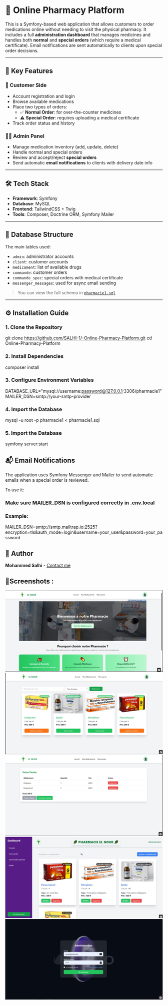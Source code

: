 # 💊 Online Pharmacy Platform

This is a Symfony-based web application that allows customers to order medications online without needing to visit the physical pharmacy. It includes a full **administration dashboard** that manages medicines and handles both **normal** and **special orders** (which require a medical certificate). Email notifications are sent automatically to clients upon special order decisions.

---

## 🌟 Key Features

### 👥 Customer Side
- Account registration and login
- Browse available medications
- Place two types of orders:
  - ✅ **Normal Order**: for over-the-counter medicines
  - ⚠️ **Special Order**: requires uploading a medical certificate
- Track order status and history

### 🧑‍⚕️ Admin Panel
- Manage medication inventory (add, update, delete)
- Handle normal and special orders
- Review and accept/reject **special orders**
- Send automatic **email notifications** to clients with delivery date info

---

## 🛠️ Tech Stack

- **Framework**: Symfony
- **Database**: MySQL
- **Frontend**: TailwindCSS + Twig
- **Tools**: Composer, Doctrine ORM, Symfony Mailer

---

## 🧩 Database Structure

The main tables used:
- `admin`: administrator accounts
- `client`: customer accounts
- `medicament`: list of available drugs
- `commande`: customer orders
- `commande_spec`: special orders with medical certificate
- `messenger_messages`: used for async email sending

> You can view the full schema in [`pharmacie1.sql`](pharmacie1.sql)

---

## ⚙️ Installation Guide

### 1. Clone the Repository
git clone https://github.com/SALHI-1/-Online-Pharmacy-Platform.git
cd Online-Pharmacy-Platform

### 2. Install Dependencies
composer install

### 3. Configure Environment Variables
DATABASE_URL="mysql://username:password@127.0.0.1:3306/pharmacie1"
MAILER_DSN=smtp://your-smtp-provider

### 4.  Import the Database
mysql -u root -p pharmacie1 < pharmacie1.sql

### 5.  Import the Database
symfony server:start

## 📬 Email Notifications
The application uses Symfony Messenger and Mailer to send automatic emails when a special order is reviewed.

To use it:

### Make sure MAILER_DSN is configured correctly in .env.local

### Example:

MAILER_DSN=smtp://smtp.mailtrap.io:2525?encryption=tls&auth_mode=login&username=your_user&password=your_password

## 👤 Author
**Mohammed Salhi** - [Contact me](mailto:mohammedsalhisam@gmail.com?subject=Inquiry%20about%20the%20Online%20Pharmacy%20Platform)



## 📸Screenshots : 
![Client - Homepage](public/images/Client_Home.jpg)
![Client - Storepage](public/images/Client_Store.jpg)
![Client - Shop](public/images/Client_shop.jpg)
![Admin - Medicament management](public/images/Admin_Medicaments.jpg)
![Admin - Login ](public/images/Admin_Login.jpg)




